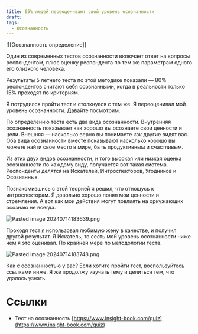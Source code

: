 ```yaml
---
title: 65% людей переоценивают свой уровень осознанности
draft: 
tags:
  - Осознанность
---
```


![[Осознанность определение]]

Один из современных тестов осознанности включает ответ на вопросы респондентом, плюс оценку респондента по тем же параметрам одного его близкого человека.

Результаты 5 летнего теста по этой методике показали — 80% респондентов считают себя осознанными, когда в реальности только 15% проходят по критериям.

Я потрудился пройти тест и столкнулся с тем же. Я переоценивал мой уровень осознанности. Давайте посмотрим.

По определению теста есть два вида осознанности. Внутренняя осознанность показывает как хорошо вы осознаете свои ценности и цели. Внешняя — насколько верно вы понимаете как другие видят вас. Оба вида осознанности вместе показывают насколько хорошо вы можете найти свое место в мире, быть продуктивным и счастливым.

Из этих двух видов осознанности, и того высокая или низкая оценка осознанности по каждому виду, получается вот такая система. Респонденты делятся на Искателей, Интроспекторов, Угодников и Осознанных.

Познакомившись с этой теорией я решил, что отношусь к интроспекторам. Я довольно хорошо понял мои ценности и стремления. А вот как мои действия могут повлиять на оркужающих осознаю не всегда.

![Pasted image 20240714183639.png](app://738a9519f5170df7e8c7d95ab13d812aa918/Users/ilapuhov/Library/Mobile%20Documents/iCloud~md~obsidian/Documents/Zettelkasten/Images/Pasted%20image%2020240714183639.png?1720971399324)

Проходя тест я использовал любимую жену в качестве, и получил другой результат. Я Искатель, то сесть мой уровень осознанности ниже чем я это оценивал. По крайней мере по методологии теста.

![Pasted image 20240714183748.png](app://738a9519f5170df7e8c7d95ab13d812aa918/Users/ilapuhov/Library/Mobile%20Documents/iCloud~md~obsidian/Documents/Zettelkasten/Images/Pasted%20image%2020240714183748.png?1720971468399)

Как с осознанностью у вас? Если хотите пройти тест, воспользуйтесь ссылками ниже. Я же продолжу изучать тему и делиться тем, что удалось узнать.

# Ссылки

- Тест на осознанность [https://www.insight-book.com/quiz](https://www.insight-book.com/quiz)